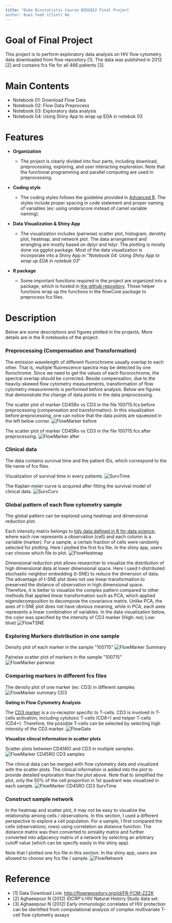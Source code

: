 ```yaml
---
title: "Duke Biostatistic Course BIOS822 Final Project
author: Kuei Yueh (Clint) Ko
---
```


# Goal of Final Project

This project is to perform exploratory data analysis on HIV flow cytometry data downloaded from flow repository [1]. The data was published in 2012 [2] and contains fcs file for all 466 patients [3].  


# Main Contents

- Notebook 01: Download Flow Data  
- Notebook 02: Flow Data Preprocess  
- Notebook 03: Exploratory data analysis  
- Notebook 04: Using Shiny App to wrap up EDA in notebok 03  

# Features


- **Organization** 
    - The project is clearly divided into four parts, including download, preprocessing, exploring, and user interacting exploration. Note that the functional programming and parallel computing are used in preprocessing.
    
- **Coding style**
    - The coding styles follows the guideline provided in [Advanced R](http://adv-r.had.co.nz/). The styles include proper spacing in code statement and proper naming of variables (ex: using underscore instead of camel variable naming). 
    
- **Data Visualization & Shiny App**
    - The visualization includes (pairwise) scatter plot, histogram, denstity plot, heatmap, and network plot. The data arrangement and wrangling are mostly based on dplyr and tidyr. The plotting is mostly done via ggplot package. Most of the data visualization is incorporate into a Shiny App in "*Notebook 04: Using Shiny App to wrap up EDA in notebok 03*"

- **R package**
    - Some important functions required in the project are organized into a package, which is hosted in [the github repository](https://github.com/clintko/bios822FinalProjPackages). Those helper functions wrap up the functions in the flowCore package to preprocess fcs files.  
    

# Description
Below are some descriptions and figures plotted in the projects. More details are in the R notebooks of the project.

### Preprocessing (Compensation and Transformation)

The emission wavelength of different fluorochrome usually overlap to each other. That is, multiple fluorescence spectra may be detected by one flurochrome. Since we need to get the values of each flurorochrome, the spectral overlap should be corrected. Beside compensation, due to the heavily-skewed flow cytometry measurements, transformation of flow cytometry measurements is performed before analysis. Below are figures that demonstrate the change of data points in the data preprocessing.

The scatter plot of marker CD45Ro vs CD3 in the file 100715.fcs before preprocessing (compensation and transformation). In this visualization before preprocessing, one can notice that the data points are squeezed in the left below corner.
![FlowMarker before](/Figs/marker_CD45RO_CD3_before.png)

The scatter plot of marker CD45Ro vs CD3 in the file 100715.fcs after preprocessing.
![FlowMarker after](/Figs/marker_CD45RO_CD3_after.png)

### Clinical data

The data contains survival time and the patient IDs, which correspond to the file name of fcs files.

Visualization of survival time in every patients.
![SurvTime](/Figs/clinical01_SurvTime.png)

The Kaplan-meier curve is acquired after fitting the survival model of clinical data.
![SurvCurv](/Figs/clinical02_SurvCurve.png)

### Global pattern of each flow cytometry sample

The global pattern can be explored using heatmap and dimensional reduction plot.

Each intensity matrix belongs to [tidy data defined in R for data science](http://r4ds.had.co.nz/tidy-data.html), where each row represents a observation (cell) and each column is a variable (marker). For a sample, a certain fraction of cells were randomly selected for plotting. Here I plotted the first fcs file. In the shiny app, users can choose which file to plot. 
![FlowHeatmap](/Figs/heatmap.png)

Dimensional reduction plot allows researcher to visualize the distribution of high dimensional data at lower dimensional space. Here I used t-distributed stochastic neighbor embedding (t-SNE) to reduce the dimension of data. The advantage of t-SNE plot does not use linear transformation to preserved the distance of observation in high dimensional space. Therefore, it is better to visualize the complex pattern compared to other methods that applied linear transformation such as PCA, which applied eigendecomposition to decompose the covariance matris. Unlike PCA, the axes of t-SNE plot does not have obvious meaning, while in PCA, each axes represents a linear combination of variables. In the data visualization below, the color was specified by the intensity of CD3 marker (High: red; Low: blue)
![FlowTSNE](/Figs/tsne_plot01.png)


### Exploring Markers distribution in one sample

Density plot of each marker in the sample "100715"
![FlowMarker Summary](/Figs/marker_summary.png)

Pairwise scatter plot of markers in the sample "100715"
![FlowMarker pairwise](/Figs/pairwise_plot.png)


### Comparing markers in different fcs files

The density plot of one marker (ex: CD3) in different samples
![FlowMarker summary CD3](/Figs/marker_summary_CD3.png)

**Gating in Flow Cytometry Analysis**

The [CD3 marker](https://en.wikipedia.org/wiki/CD3_(immunology)) is a co-receptor specific to T-cells. CD3 is involved in T-cells activation, including cytotoxic T-cells (CD8+) and helper T-cells (CD4+). Therefore, the possible T-cells can be selected by selecting high intensity of the CD3 marker. 
![FlowGate](/Figs/flow_gating.png)

**Visualize clincal information in scatter plots**

Scatter plots between CD45RO and CD3 in multiple samples.
![FlowMarker CD45RO CD3 samples](/Figs/marker_CD45RO_CD3_samples.png)

The clinical data can be merged with flow cytometry data and visualized with the scatter plots. The clinical information is added into the plot to provide detailed exploration than the plot above. Note that to simplified the plot, only the 50% of the cell proportion in 1st quadrant was visualized in each sample.
![FlowMarker CD45RO CD3 SurvTime](/Figs/marker_CD45RO_CD3_SurvTime.png)


### Construct sample network
In the heatmap and scatter plot, it may not be easy to visualize the relationship among cells / observations. In this section, I used a different perspective to explore a cell population. For a sample, I first compared the cells (observations; rows) using correlation as distance function. The distance matrix was then converted to simiality matrix and further converted into adjacency matrix of a network by selecting an arbitrary cutoff value (which can be specify easily in the shiny app).

Note that I plotted one fcs file in this section. In the shiny app, users are allowed to choose any fcs file / sample.
![FlowNetwork](/Figs/network_cell.png)


# Reference
- [1] Data Download Link: http://flowrepository.org/id/FR-FCM-ZZZK
- [2] Aghaeepour N (2012) IDCRP's HIV Natural History Study data set.
- [3] Aghaeepour N (2012) Early immunologic correlates of HIV protection can be identified from computational analysis of complex multivariate T-cell flow cytometry assays

